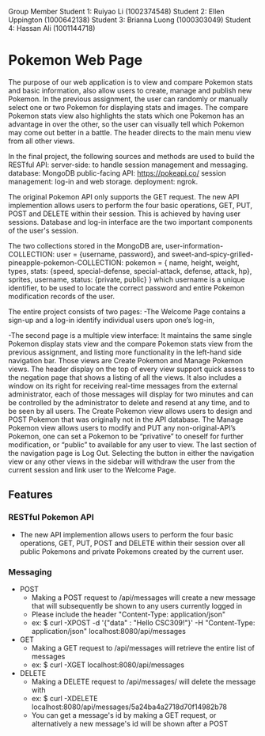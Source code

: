 Group Member
Student 1: Ruiyao Li (1002374548)
Student 2: Ellen Uppington (1000642138)
Student 3: Brianna Luong (1000303049)
Student 4: Hassan Ali (1001144718)


# Pokemon Web Page

The purpose of our web application is to view and compare Pokemon stats and basic information, also allow users to create, manage and publish new Pokemon.
In the previous assignment, the user can randomly or manually select one or two Pokemon for displaying stats and images. The compare Pokemon stats view also highlights the stats which one Pokemon has an advantage in over the other, so the user can visually tell which Pokemon may come out better in a battle. The header directs to the main menu view from all other views.

In the final project, the following sources and methods are used to build the RESTful API:
server-side: to handle session management and messaging.
database: MongoDB
public-facing API: https://pokeapi.co/
session management: log-in and web storage.
deployment: ngrok.

The original Pokemon API only supports the GET request.
The new API implemention allows users to perform the four basic operations, GET, PUT, POST and DELETE within their session. This is achieved by having user sessions. Database and log-in interface are the two important components of the user's session.

The two collections stored in the MongoDB are,
user-information-COLLECTION:
user = {username, password}, and
sweet-and-spicy-grilled-pineapple-pokemon-COLLECTION:
pokemon = {
       name, height, weight, types, 
stats: {speed, special-defense, special-attack, defense, attack, hp}, sprites, username, status: {private, public}
}
which username is a unique identifier, to be used to locate the correct password and entire Pokemon modification records of the user.

The entire project consists of two pages:
-The Welcome Page contains a sign-up and a log-in
identify individual users upon one’s log-in, 

-The second page is a multiple view interface: 
It maintains the same single Pokemon display stats view and the compare Pokemon stats view from the previous assignment, and listing more functionality in the left-hand side navigation bar. Those views are Create Pokemon and Manage Pokemon views.
The header display on the top of every view support quick assess to the negation page that shows a listing of all the views.
It also includes a window on its right for receiving real-time messages from the external administrator, each of those messages will display for two minutes and can be controlled by the administrator to delete and resend at any time, and to be seen by all users. 
The Create Pokemon view allows users to design and POST Pokemon that was originally not in the API database.
The Manage Pokemon view allows users to modify and PUT any non-original-API’s Pokemon, one can set a Pokemon to be “privative” to oneself for further modification, or “public” to available for any user to view.
The last section of the navigation page is Log Out. Selecting the button in either the navigation view or any other views in the sidebar will withdraw the user from the current session and link user to the Welcome Page.


## Features
### RESTful Pokemon API
- The new API implemention allows users to perform the four basic operations, GET, PUT, POST and DELETE within their session over all public Pokemons and private Pokemons created by the current user.

### Messaging
- POST
	- Making a POST request to /api/messages will create a new message that will subsequently be shown to any users currently logged in
  - Please include the header "Content-Type: application/json"
  - ex: $ curl -XPOST -d '{"data" : "Hello CSC309!"}' -H "Content-Type: application/json" localhost:8080/api/messages
- GET
	- Making a GET request to /api/messages will retrieve the entire list of messages
	- ex: $ curl -XGET localhost:8080/api/messages
- DELETE
	- Making a DELETE request to /api/messages/<id> will delete the message with <id>
	- ex: $ curl -XDELETE localhost:8080/api/messages/5a24ba4a2718d70f14982b78
	- You can get a message's id by making a GET request, or alternatively a new message's id will be shown after a POST

